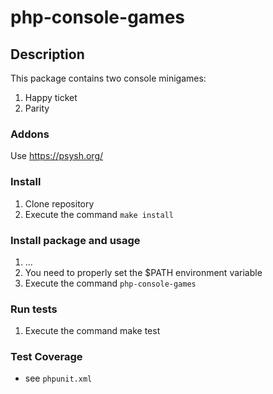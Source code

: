 # php-console-games

## Description
This package contains two console minigames: 
1. Happy ticket
2. Parity

### Addons

Use https://psysh.org/

### Install

1. Clone repository
2. Execute the command
    `make install`

### Install package and usage

1. ...
2. You need to properly set the $PATH environment variable
3. Execute the command
    `php-console-games`

### Run tests

1. Execute the command
    make test

### Test Coverage

* see `phpunit.xml`
